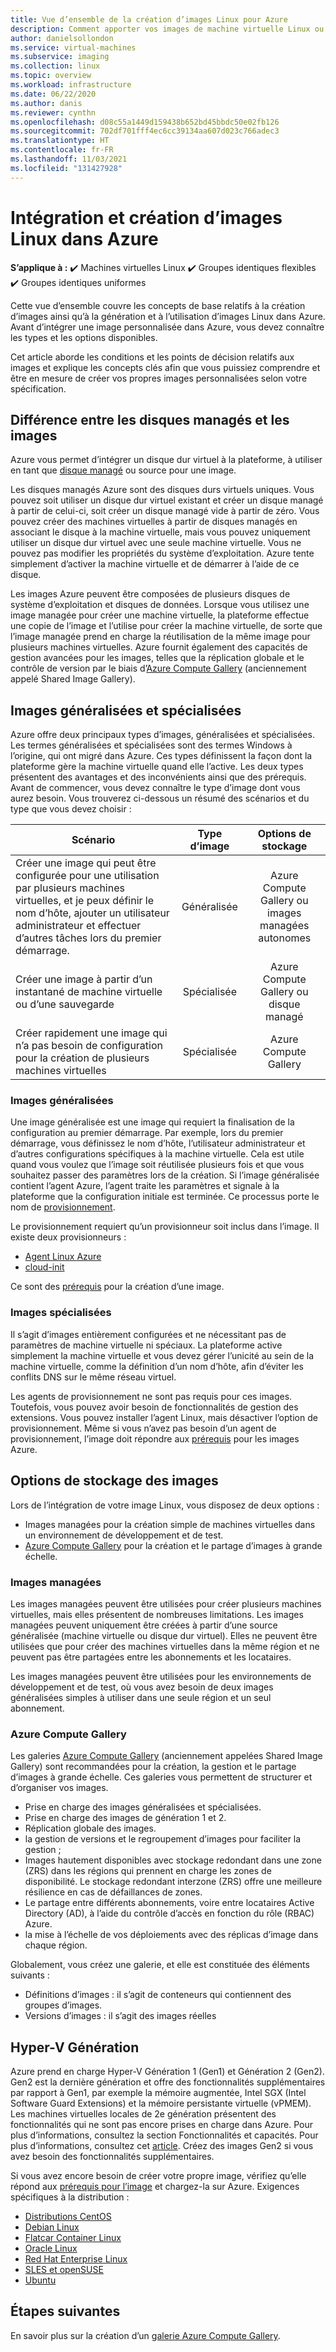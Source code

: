```yaml
---
title: Vue d’ensemble de la création d’images Linux pour Azure
description: Comment apporter vos images de machine virtuelle Linux ou créer des images à utiliser dans Azure.
author: danielsollondon
ms.service: virtual-machines
ms.subservice: imaging
ms.collection: linux
ms.topic: overview
ms.workload: infrastructure
ms.date: 06/22/2020
ms.author: danis
ms.reviewer: cynthn
ms.openlocfilehash: d08c55a1449d159438b652bd45bbdc50e02fb126
ms.sourcegitcommit: 702df701fff4ec6cc39134aa607d023c766adec3
ms.translationtype: HT
ms.contentlocale: fr-FR
ms.lasthandoff: 11/03/2021
ms.locfileid: "131427928"
---
```

# <a name="bringing-and-creating-linux-images-in-azure"></a>Intégration et création d’images Linux dans Azure

**S’applique à :** :heavy_check_mark: Machines virtuelles Linux :heavy_check_mark: Groupes identiques flexibles :heavy_check_mark: Groupes identiques uniformes 

Cette vue d’ensemble couvre les concepts de base relatifs à la création d’images ainsi qu’à la génération et à l’utilisation d’images Linux dans Azure. Avant d’intégrer une image personnalisée dans Azure, vous devez connaître les types et les options disponibles.

Cet article aborde les conditions et les points de décision relatifs aux images et explique les concepts clés afin que vous puissiez comprendre et être en mesure de créer vos propres images personnalisées selon votre spécification.

## <a name="difference-between-managed-disks-and-images"></a>Différence entre les disques managés et les images


Azure vous permet d’intégrer un disque dur virtuel à la plateforme, à utiliser en tant que [disque managé](../faq-for-disks.yml) ou source pour une image. 

Les disques managés Azure sont des disques durs virtuels uniques. Vous pouvez soit utiliser un disque dur virtuel existant et créer un disque managé à partir de celui-ci, soit créer un disque managé vide à partir de zéro. Vous pouvez créer des machines virtuelles à partir de disques managés en associant le disque à la machine virtuelle, mais vous pouvez uniquement utiliser un disque dur virtuel avec une seule machine virtuelle. Vous ne pouvez pas modifier les propriétés du système d’exploitation. Azure tente simplement d’activer la machine virtuelle et de démarrer à l’aide de ce disque. 

Les images Azure peuvent être composées de plusieurs disques de système d’exploitation et disques de données. Lorsque vous utilisez une image managée pour créer une machine virtuelle, la plateforme effectue une copie de l’image et l’utilise pour créer la machine virtuelle, de sorte que l’image managée prend en charge la réutilisation de la même image pour plusieurs machines virtuelles. Azure fournit également des capacités de gestion avancées pour les images, telles que la réplication globale et le contrôle de version par le biais d’[Azure Compute Gallery](../shared-image-galleries.md) (anciennement appelé Shared Image Gallery). 



## <a name="generalized-and-specialized"></a>Images généralisées et spécialisées

Azure offre deux principaux types d’images, généralisées et spécialisées. Les termes généralisées et spécialisées sont des termes Windows à l’origine, qui ont migré dans Azure. Ces types définissent la façon dont la plateforme gère la machine virtuelle quand elle l’active. Les deux types présentent des avantages et des inconvénients ainsi que des prérequis. Avant de commencer, vous devez connaître le type d’image dont vous aurez besoin. Vous trouverez ci-dessous un résumé des scénarios et du type que vous devez choisir :

| Scénario      | Type d’image  | Options de stockage |
| ------------- |:-------------:| :-------------:| 
| Créer une image qui peut être configurée pour une utilisation par plusieurs machines virtuelles, et je peux définir le nom d’hôte, ajouter un utilisateur administrateur et effectuer d’autres tâches lors du premier démarrage. | Généralisée | Azure Compute Gallery ou images managées autonomes |
| Créer une image à partir d’un instantané de machine virtuelle ou d’une sauvegarde | Spécialisée |Azure Compute Gallery ou disque managé |
| Créer rapidement une image qui n’a pas besoin de configuration pour la création de plusieurs machines virtuelles |Spécialisée |Azure Compute Gallery |


### <a name="generalized-images"></a>Images généralisées

Une image généralisée est une image qui requiert la finalisation de la configuration au premier démarrage. Par exemple, lors du premier démarrage, vous définissez le nom d’hôte, l’utilisateur administrateur et d’autres configurations spécifiques à la machine virtuelle. Cela est utile quand vous voulez que l’image soit réutilisée plusieurs fois et que vous souhaitez passer des paramètres lors de la création. Si l’image généralisée contient l’agent Azure, l’agent traite les paramètres et signale à la plateforme que la configuration initiale est terminée. Ce processus porte le nom de [provisionnement](./provisioning.md). 

Le provisionnement requiert qu’un provisionneur soit inclus dans l’image. Il existe deux provisionneurs :
- [Agent Linux Azure](../extensions/agent-linux.md)
- [cloud-init](./using-cloud-init.md)

Ce sont des [prérequis](./create-upload-generic.md) pour la création d’une image.


### <a name="specialized-images"></a>Images spécialisées
Il s’agit d’images entièrement configurées et ne nécessitant pas de paramètres de machine virtuelle ni spéciaux. La plateforme active simplement la machine virtuelle et vous devez gérer l’unicité au sein de la machine virtuelle, comme la définition d’un nom d’hôte, afin d’éviter les conflits DNS sur le même réseau virtuel. 

Les agents de provisionnement ne sont pas requis pour ces images. Toutefois, vous pouvez avoir besoin de fonctionnalités de gestion des extensions. Vous pouvez installer l’agent Linux, mais désactiver l’option de provisionnement. Même si vous n’avez pas besoin d’un agent de provisionnement, l’image doit répondre aux [prérequis](./create-upload-generic.md) pour les images Azure.


## <a name="image-storage-options"></a>Options de stockage des images
Lors de l’intégration de votre image Linux, vous disposez de deux options :

- Images managées pour la création simple de machines virtuelles dans un environnement de développement et de test.
- [Azure Compute Gallery](../shared-image-galleries.md) pour la création et le partage d’images à grande échelle.


### <a name="managed-images"></a>Images managées

Les images managées peuvent être utilisées pour créer plusieurs machines virtuelles, mais elles présentent de nombreuses limitations. Les images managées peuvent uniquement être créées à partir d’une source généralisée (machine virtuelle ou disque dur virtuel). Elles ne peuvent être utilisées que pour créer des machines virtuelles dans la même région et ne peuvent pas être partagées entre les abonnements et les locataires.

Les images managées peuvent être utilisées pour les environnements de développement et de test, où vous avez besoin de deux images généralisées simples à utiliser dans une seule région et un seul abonnement. 

### <a name="azure-compute-gallery"></a>Azure Compute Gallery

Les galeries [Azure Compute Gallery](../shared-image-galleries.md) (anciennement appelées Shared Image Gallery) sont recommandées pour la création, la gestion et le partage d’images à grande échelle. Ces galeries vous permettent de structurer et d’organiser vos images.  

- Prise en charge des images généralisées et spécialisées.
- Prise en charge des images de génération 1 et 2.
- Réplication globale des images.
- la gestion de versions et le regroupement d’images pour faciliter la gestion ;
- Images hautement disponibles avec stockage redondant dans une zone (ZRS) dans les régions qui prennent en charge les zones de disponibilité. Le stockage redondant interzone (ZRS) offre une meilleure résilience en cas de défaillances de zones.
- Le partage entre différents abonnements, voire entre locataires Active Directory (AD), à l’aide du contrôle d’accès en fonction du rôle (RBAC) Azure.
- la mise à l’échelle de vos déploiements avec des réplicas d’image dans chaque région.

Globalement, vous créez une galerie, et elle est constituée des éléments suivants :
- Définitions d’images : il s’agit de conteneurs qui contiennent des groupes d’images.
- Versions d’images : il s’agit des images réelles



## <a name="hyper-v-generation"></a>Hyper-V Génération

Azure prend en charge Hyper-V Génération 1 (Gen1) et Génération 2 (Gen2). Gen2 est la dernière génération et offre des fonctionnalités supplémentaires par rapport à Gen1, par exemple la mémoire augmentée, Intel SGX (Intel Software Guard Extensions) et la mémoire persistante virtuelle (vPMEM). Les machines virtuelles locales de 2e génération présentent des fonctionnalités qui ne sont pas encore prises en charge dans Azure. Pour plus d’informations, consultez la section Fonctionnalités et capacités. Pour plus d’informations, consultez cet [article](../generation-2.md). Créez des images Gen2 si vous avez besoin des fonctionnalités supplémentaires.

Si vous avez encore besoin de créer votre propre image, vérifiez qu’elle répond aux [prérequis pour l’image](./create-upload-generic.md) et chargez-la sur Azure. Exigences spécifiques à la distribution :


- [Distributions CentOS](create-upload-centos.md)
- [Debian Linux](debian-create-upload-vhd.md)
- [Flatcar Container Linux](flatcar-create-upload-vhd.md)
- [Oracle Linux](oracle-create-upload-vhd.md)
- [Red Hat Enterprise Linux](redhat-create-upload-vhd.md)
- [SLES et openSUSE](suse-create-upload-vhd.md)
- [Ubuntu](create-upload-ubuntu.md)


## <a name="next-steps"></a>Étapes suivantes

En savoir plus sur la création d’un [galerie Azure Compute Gallery](tutorial-custom-images.md).

